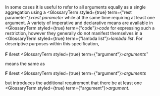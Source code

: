  



In some cases it is useful to refer to all arguments equally as a single aggregation using a <GlossaryTerm styled={true} term={"rest parameter"}><i>rest parameter</i></GlossaryTerm> while at the same time requiring at least one argument. A variety of imperative and declarative means are available in <GlossaryTerm styled={true} term={"code"}><i>code</i></GlossaryTerm> for expressing such a restriction, however they generally do not manifest themselves in a <GlossaryTerm styled={true} term={"lambda list"}><i>lambda list</i></GlossaryTerm>. For descriptive purposes within this specification, 



**F** &amp;rest <GlossaryTerm styled={true} term={"argument"}><i>arguments</i></GlossaryTerm><sup>+</sup> 



means the same as 



**F** &amp;rest <GlossaryTerm styled={true} term={"argument"}><i>arguments</i></GlossaryTerm> 



but introduces the additional requirement that there be at least one <GlossaryTerm styled={true} term={"argument"}><i>argument</i></GlossaryTerm>. 



